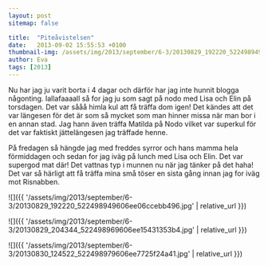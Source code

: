 ```yaml
---
layout: post
sitemap: false

title:  "Piteåvistelsen"
date:   2013-09-02 15:55:53 +0100
thumbnail-img: /assets/img/2013/september/6-3/20130829_192220_522498949606ee06ccebb496.jpg
author: Eva
tags: [2013]
---
```


Nu har jag ju varit borta i 4 dagar och därför har jag inte hunnit blogga någonting. Iallafaaaall så for jag ju som sagt på nodo med Lisa och Elin på torsdagen. Det var sååå himla kul att få träffa dom igen! Det kändes att det var längesen för det är som så mycket som man hinner missa när man bor i en annan stad. Jag hann även träffa Matilda på Nodo vilket var superkul för det var faktiskt jättelängesen jag träffade henne. 

På fredagen så hängde jag med freddes syrror och hans mamma hela förmiddagen och sedan for jag iväg på lunch med Lisa och Elin. Det var supergod mat där! Det vattnas typ i munnen nu när jag tänker på det haha! Det var så härligt att få träffa mina små töser en sista gång innan jag for iväg mot Risnabben.

![]({{ '/assets/img/2013/september/6-3/20130829_192220_522498949606ee06ccebb496.jpg'  | relative_url }})

![]({{ '/assets/img/2013/september/6-3/20130829_204344_522498969606ee15431353b4.jpg'  | relative_url }})

![]({{ '/assets/img/2013/september/6-3/20130830_124522_522498979606ee7725f24a41.jpg'  | relative_url }})

